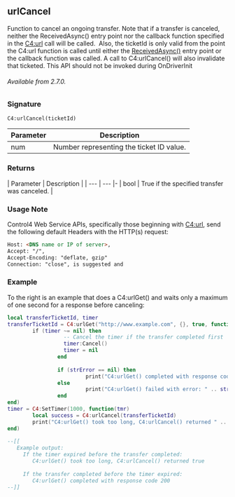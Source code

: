 ## urlCancel  

Function to cancel an ongoing transfer. Note that if a transfer is canceled, neither the ReceivedAsync() entry point nor the callback function specified in the [C4:url][1] call will be called.  Also, the ticketId is only valid from the point the C4:url function is called until either the [ReceivedAsync()][2] entry point or the callback function was called. A call to C4:urlCancel() will also invalidate that ticketed. This API should not be invoked during OnDriverInit

###### Available from 2.7.0.


### Signature

`C4:urlCancel(ticketId)`	


| Parameter | Description |
| --- | --- |
| num | Number representing the ticket ID value. |


### Returns

| Parameter | Description |
| --- | --- |-
| bool | True if the specified transfer was canceled. |


### Usage Note

Control4 Web Service APIs, specifically those beginning with [C4:url][3],  send the following default Headers with the HTTP(s) request:

```html
Host: <DNS name or IP of server>,
Accept: "/",
Accept-Encoding: "deflate, gzip"
Connection: "close", is suggested and 
```


### Example

To the right is an example that does a C4:urlGet() and waits only a maximum of one second for a response before canceling:

```lua
local transferTicketId, timer
transferTicketId = C4:urlGet("http://www.example.com", {}, true, function(ticketId, strData, responseCode, tHeaders, strError)
        if (timer ~= nil) then
                  -- Cancel the timer if the transfer completed first
                  timer:Cancel()
                  timer = nil
                end
               
                if (strError == nil) then
                         print("C4:urlGet() completed with response code " .. tostring(responseCode))
                else
                         print("C4:urlGet() failed with error: " .. strError)
                end
end)
timer = C4:SetTimer(1000, function(tmr)
        local success = C4:urlCancel(transferTicketId)
        print("C4:urlGet() took too long, C4:urlCancel() returned " .. tostring(success))
end)
 
--[[
   Example output:
     If the timer expired before the transfer completed:
        C4:urlGet() took too long, C4:urlCancel() returned true
 
     If the transfer completed before the timer expired:
        C4:urlGet() completed with response code 200
--]]

```


[1]:	https://control4.github.io/docs-driverworks-api/#url-interface
[2]:	https://control4.github.io/docs-driverworks-api/#receivedasync
[3]:	https://control4.github.io/docs-driverworks-api/#url-interface